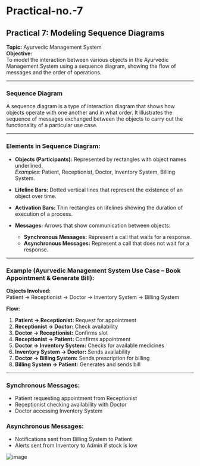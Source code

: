 # Practical-no.-7

## **Practical 7: Modeling Sequence Diagrams**  
**Topic:** Ayurvedic Management System  
**Objective:**  
To model the interaction between various objects in the Ayurvedic Management System using a sequence diagram, showing the flow of messages and the order of operations.

---

### **Sequence Diagram**  
A sequence diagram is a type of interaction diagram that shows how objects operate with one another and in what order. It illustrates the sequence of messages exchanged between the objects to carry out the functionality of a particular use case.

---

### **Elements in Sequence Diagram:**
- **Objects (Participants):** Represented by rectangles with object names underlined.  
  *Examples:* Patient, Receptionist, Doctor, Inventory System, Billing System.
  
- **Lifeline Bars:** Dotted vertical lines that represent the existence of an object over time.

- **Activation Bars:** Thin rectangles on lifelines showing the duration of execution of a process.

- **Messages:** Arrows that show communication between objects.
  - **Synchronous Messages:** Represent a call that waits for a response.
  - **Asynchronous Messages:** Represent a call that does not wait for a response.

---

### **Example (Ayurvedic Management System Use Case – Book Appointment & Generate Bill):**

**Objects Involved:**  
Patient → Receptionist → Doctor → Inventory System → Billing System

**Flow:**
1. **Patient → Receptionist:** Request for appointment  
2. **Receptionist → Doctor:** Check availability  
3. **Doctor → Receptionist:** Confirms slot  
4. **Receptionist → Patient:** Confirms appointment  
5. **Doctor → Inventory System:** Checks for available medicines  
6. **Inventory System → Doctor:** Sends availability  
7. **Doctor → Billing System:** Sends prescription for billing  
8. **Billing System → Patient:** Generates and sends bill

---

### **Synchronous Messages:**  
- Patient requesting appointment from Receptionist  
- Receptionist checking availability with Doctor  
- Doctor accessing Inventory System

### **Asynchronous Messages:**  
- Notifications sent from Billing System to Patient  
- Alerts sent from Inventory to Admin if stock is low

![image](https://github.com/user-attachments/assets/a68f9b8c-66af-4ef0-b4b1-fb253c9fcd68)


